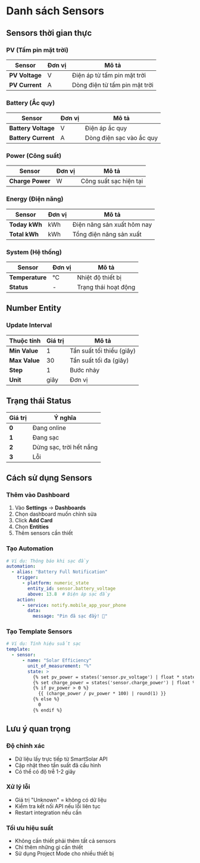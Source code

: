 # Danh sách Sensors

## Sensors thời gian thực

### PV (Tấm pin mặt trời)

| Sensor | Đơn vị | Mô tả |
|--------|--------|-------|
| **PV Voltage** | V | Điện áp từ tấm pin mặt trời |
| **PV Current** | A | Dòng điện từ tấm pin mặt trời |

### Battery (Ắc quy)

| Sensor | Đơn vị | Mô tả |
|--------|--------|-------|
| **Battery Voltage** | V | Điện áp ắc quy |
| **Battery Current** | A | Dòng điện sạc vào ắc quy |

### Power (Công suất)

| Sensor | Đơn vị | Mô tả |
|--------|--------|-------|
| **Charge Power** | W | Công suất sạc hiện tại |

### Energy (Điện năng)

| Sensor | Đơn vị | Mô tả |
|--------|--------|-------|
| **Today kWh** | kWh | Điện năng sản xuất hôm nay |
| **Total kWh** | kWh | Tổng điện năng sản xuất |

### System (Hệ thống)

| Sensor | Đơn vị | Mô tả |
|--------|--------|-------|
| **Temperature** | °C | Nhiệt độ thiết bị |
| **Status** | - | Trạng thái hoạt động |

## Number Entity

### Update Interval

| Thuộc tính | Giá trị | Mô tả |
|------------|---------|-------|
| **Min Value** | 1 | Tần suất tối thiểu (giây) |
| **Max Value** | 30 | Tần suất tối đa (giây) |
| **Step** | 1 | Bước nhảy |
| **Unit** | giây | Đơn vị |

## Trạng thái Status

| Giá trị | Ý nghĩa |
|---------|---------|
| **0** | Đang online |
| **1** | Đang sạc |
| **2** | Dừng sạc, trời hết nắng |
| **3** | Lỗi |

## Cách sử dụng Sensors

### Thêm vào Dashboard

1. Vào **Settings** → **Dashboards**
2. Chọn dashboard muốn chỉnh sửa
3. Click **Add Card**
4. Chọn **Entities**
5. Thêm sensors cần thiết

### Tạo Automation

```yaml
# Ví dụ: Thông báo khi sạc đầy
automation:
  - alias: "Battery Full Notification"
    trigger:
      - platform: numeric_state
        entity_id: sensor.battery_voltage
        above: 13.8  # Điện áp sạc đầy
    action:
      - service: notify.mobile_app_your_phone
        data:
          message: "Pin đã sạc đầy! 🔋"
```

### Tạo Template Sensors

```yaml
# Ví dụ: Tính hiệu suất sạc
template:
  - sensor:
      - name: "Solar Efficiency"
        unit_of_measurement: "%"
        state: >
          {% set pv_power = states('sensor.pv_voltage') | float * states('sensor.pv_current') | float %}
          {% set charge_power = states('sensor.charge_power') | float %}
          {% if pv_power > 0 %}
            {{ (charge_power / pv_power * 100) | round(1) }}
          {% else %}
            0
          {% endif %}
```

## Lưu ý quan trọng

### Độ chính xác
- Dữ liệu lấy trực tiếp từ SmartSolar API
- Cập nhật theo tần suất đã cấu hình
- Có thể có độ trễ 1-2 giây

### Xử lý lỗi
- Giá trị "Unknown" = không có dữ liệu
- Kiểm tra kết nối API nếu lỗi liên tục
- Restart integration nếu cần

### Tối ưu hiệu suất
- Không cần thiết phải thêm tất cả sensors
- Chỉ thêm những gì cần thiết
- Sử dụng Project Mode cho nhiều thiết bị
